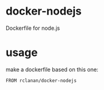 docker-nodejs
=============

Dockerfile for node.js

usage
=====

make a dockerfile based on this one: 

```
FROM rclanan/docker-nodejs
```
